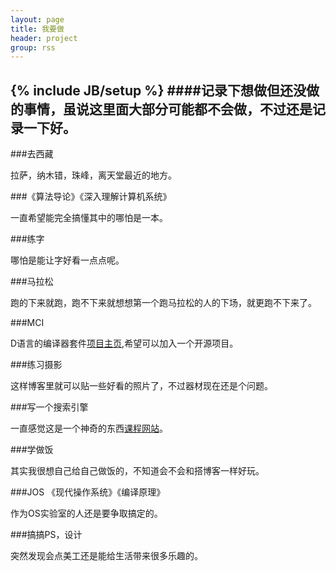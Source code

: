 ```yaml
---
layout: page
title: 我要做
header: project
group: rss
---
```

{% include JB/setup %}
####记录下想做但还没做的事情，虽说这里面大部分可能都不会做，不过还是记录一下好。
-----------------
###去西藏

拉萨，纳木错，珠峰，离天堂最近的地方。

###《算法导论》《深入理解计算机系统》

一直希望能完全搞懂其中的哪怕是一本。

###练字

哪怕是能让字好看一点点呢。

###马拉松

跑的下来就跑，跑不下来就想想第一个跑马拉松的人的下场，就更跑不下来了。

###MCI

D语言的编译器套件[项目主页](https://github.com/lycus/mci),希望可以加入一个开源项目。

###练习摄影

这样博客里就可以贴一些好看的照片了，不过器材现在还是个问题。

###写一个搜索引擎

一直感觉这是一个神奇的东西[课程网站](http://www.udacity.com/overview/Course/cs101/CourseRev/apr2012)。

###学做饭

其实我很想自己给自己做饭的，不知道会不会和搭博客一样好玩。

###JOS 《现代操作系统》《编译原理》

作为OS实验室的人还是要争取搞定的。

###搞搞PS，设计

突然发现会点美工还是能给生活带来很多乐趣的。

